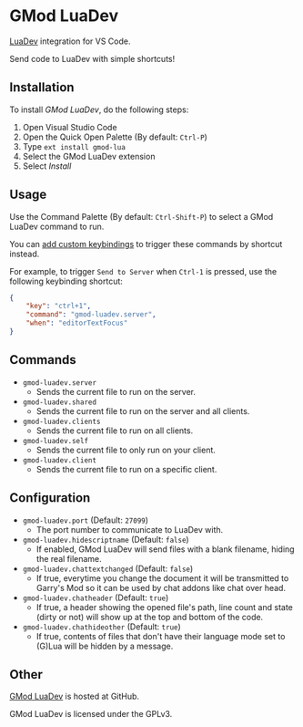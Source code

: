 # GMod LuaDev

[LuaDev](https://github.com/Metastruct/luadev) integration for VS Code.

Send code to LuaDev with simple shortcuts!

## Installation

To install *GMod LuaDev*, do the following steps:

1. Open Visual Studio Code
2. Open the Quick Open Palette (By default: `Ctrl-P`)
3. Type `ext install gmod-lua`
4. Select the GMod LuaDev extension
5. Select *Install*

## Usage

Use the Command Palette (By default: `Ctrl-Shift-P`) to select a GMod LuaDev
command to run.

You can
[add custom keybindings](https://code.visualstudio.com/docs/customization/keybindings#_customizing-shortcuts)
to trigger these commands by shortcut instead.

For example, to trigger `Send to Server` when `Ctrl-1` is pressed, use the
following keybinding shortcut:

``` json
{
	"key": "ctrl+1",
	"command": "gmod-luadev.server",
	"when": "editorTextFocus"
}
```

## Commands

- `gmod-luadev.server`
	- Sends the current file to run on the server.
- `gmod-luadev.shared`
	- Sends the current file to run on the server and all clients.
- `gmod-luadev.clients`
	- Sends the current file to run on all clients.
- `gmod-luadev.self`
	- Sends the current file to only run on your client.
- `gmod-luadev.client`
	- Sends the current file to run on a specific client.

## Configuration

- `gmod-luadev.port` (Default: `27099`)
	- The port number to communicate to LuaDev with.
- `gmod-luadev.hidescriptname` (Default: `false`)
	- If enabled, GMod LuaDev will send files with a blank filename, hiding
	  the real filename.
- `gmod-luadev.chattextchanged` (Default: `false`)
	- If true, everytime you change the document it will be transmitted to Garry's Mod so it can be used by chat addons like chat over head.
- `gmod-luadev.chatheader` (Default: `true`)
	- If true, a header showing the opened file's path, line count and state (dirty or not) will show up at the top and bottom of the code.
- `gmod-luadev.chathideother` (Default: `true`)
	- If true, contents of files that don't have their language mode set to (G)Lua will be hidden by a message.

## Other

[GMod LuaDev](https://github.com/lixquid/vscode-gmod-luadev) is hosted at
GitHub.

GMod LuaDev is licensed under the GPLv3.
